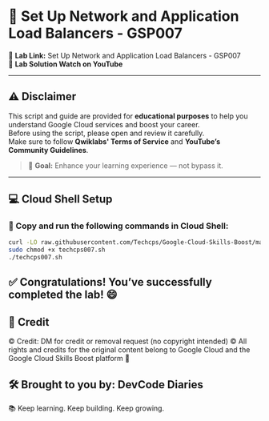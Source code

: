 # 📘 Set Up Network and Application Load Balancers - GSP007

🚀 **Lab Link:** Set Up Network and Application Load Balancers - GSP007  
🎥 **Lab Solution Watch on YouTube**

---

## ⚠️ Disclaimer

This script and guide are provided for **educational purposes** to help you understand Google Cloud services and boost your career.  
Before using the script, please open and review it carefully.  
Make sure to follow **Qwiklabs' Terms of Service** and **YouTube’s Community Guidelines**.

> 🎯 **Goal:** Enhance your learning experience — not bypass it.

---

## 💻 Cloud Shell Setup

### 🚨 Copy and run the following commands in Cloud Shell:

```bash
curl -LO raw.githubusercontent.com/Techcps/Google-Cloud-Skills-Boost/master/Set%20Up%20Network%20and%20Application%20Load%20Balancers/techcps007.sh
sudo chmod +x techcps007.sh
./techcps007.sh
```
## ✅ Congratulations! You’ve successfully completed the lab! 😄
## 📝 Credit
© Credit: DM for credit or removal request (no copyright intended)
© All rights and credits for the original content belong to Google Cloud and the Google Cloud Skills Boost platform 🙏

## 🛠️ Brought to you by: DevCode Diaries
📚 Keep learning. Keep building. Keep growing.
